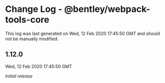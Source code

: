 # Change Log - @bentley/webpack-tools-core

This log was last generated on Wed, 12 Feb 2020 17:45:50 GMT and should not be manually modified.

## 1.12.0
Wed, 12 Feb 2020 17:45:50 GMT

*Initial release*

